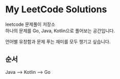 # My LeetCode Solutions
leetcode 문제풀이 저장소  
하나의 문제를 Go, Java, Kotlin으로 풀어보는 공간입니다.  

언어별 유창함과 문제 푸는 재미를 모두 챙기고 싶습니다.

## 순서
Java --> Kotlin --> Go